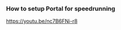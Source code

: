 <!--setup-->
<!--Links to the setup guide-->
### How to setup Portal for speedrunning
https://youtu.be/nc7B6FNi-r8